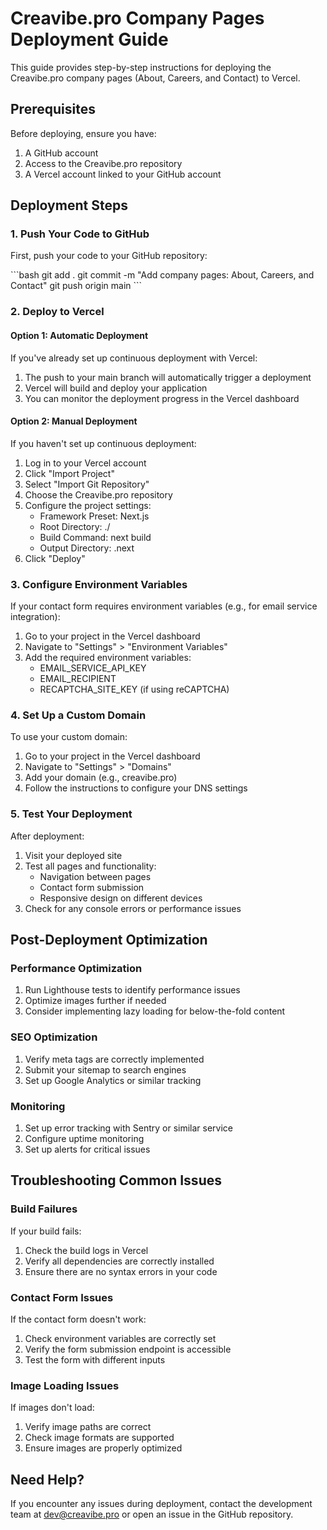 # Creavibe.pro Company Pages Deployment Guide

This guide provides step-by-step instructions for deploying the Creavibe.pro company pages (About, Careers, and Contact) to Vercel.

## Prerequisites

Before deploying, ensure you have:

1. A GitHub account
2. Access to the Creavibe.pro repository
3. A Vercel account linked to your GitHub account

## Deployment Steps

### 1. Push Your Code to GitHub

First, push your code to your GitHub repository:

\`\`\`bash
git add .
git commit -m "Add company pages: About, Careers, and Contact"
git push origin main
\`\`\`

### 2. Deploy to Vercel

#### Option 1: Automatic Deployment

If you've already set up continuous deployment with Vercel:

1. The push to your main branch will automatically trigger a deployment
2. Vercel will build and deploy your application
3. You can monitor the deployment progress in the Vercel dashboard

#### Option 2: Manual Deployment

If you haven't set up continuous deployment:

1. Log in to your Vercel account
2. Click "Import Project"
3. Select "Import Git Repository"
4. Choose the Creavibe.pro repository
5. Configure the project settings:
   - Framework Preset: Next.js
   - Root Directory: ./
   - Build Command: next build
   - Output Directory: .next
6. Click "Deploy"

### 3. Configure Environment Variables

If your contact form requires environment variables (e.g., for email service integration):

1. Go to your project in the Vercel dashboard
2. Navigate to "Settings" > "Environment Variables"
3. Add the required environment variables:
   - EMAIL_SERVICE_API_KEY
   - EMAIL_RECIPIENT
   - RECAPTCHA_SITE_KEY (if using reCAPTCHA)

### 4. Set Up a Custom Domain

To use your custom domain:

1. Go to your project in the Vercel dashboard
2. Navigate to "Settings" > "Domains"
3. Add your domain (e.g., creavibe.pro)
4. Follow the instructions to configure your DNS settings

### 5. Test Your Deployment

After deployment:

1. Visit your deployed site
2. Test all pages and functionality:
   - Navigation between pages
   - Contact form submission
   - Responsive design on different devices
3. Check for any console errors or performance issues

## Post-Deployment Optimization

### Performance Optimization

1. Run Lighthouse tests to identify performance issues
2. Optimize images further if needed
3. Consider implementing lazy loading for below-the-fold content

### SEO Optimization

1. Verify meta tags are correctly implemented
2. Submit your sitemap to search engines
3. Set up Google Analytics or similar tracking

### Monitoring

1. Set up error tracking with Sentry or similar service
2. Configure uptime monitoring
3. Set up alerts for critical issues

## Troubleshooting Common Issues

### Build Failures

If your build fails:

1. Check the build logs in Vercel
2. Verify all dependencies are correctly installed
3. Ensure there are no syntax errors in your code

### Contact Form Issues

If the contact form doesn't work:

1. Check environment variables are correctly set
2. Verify the form submission endpoint is accessible
3. Test the form with different inputs

### Image Loading Issues

If images don't load:

1. Verify image paths are correct
2. Check image formats are supported
3. Ensure images are properly optimized

## Need Help?

If you encounter any issues during deployment, contact the development team at dev@creavibe.pro or open an issue in the GitHub repository.
